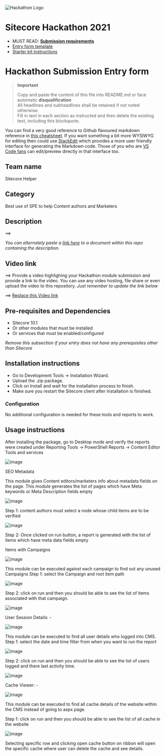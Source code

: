 ![Hackathon Logo](docs/images/hackathon.png?raw=true "Hackathon Logo")
# Sitecore Hackathon 2021

- MUST READ: **[Submission requirements](SUBMISSION_REQUIREMENTS.md)**
- [Entry form template](ENTRYFORM.md)
- [Starter kit instructions](STARTERKIT_INSTRUCTIONS.md)
  

# Hackathon Submission Entry form

> __Important__  
> 
> Copy and paste the content of this file into README.md or face automatic __disqualification__  
> All headlines and subheadlines shall be retained if not noted otherwise.  
> Fill in text in each section as instructed and then delete the existing text, including this blockquote.

You can find a very good reference to Github flavoured markdown reference in [this cheatsheet](https://github.com/adam-p/markdown-here/wiki/Markdown-Cheatsheet). If you want something a bit more WYSIWYG for editing then could use [StackEdit](https://stackedit.io/app) which provides a more user friendly interface for generating the Markdown code. Those of you who are [VS Code fans](https://code.visualstudio.com/docs/languages/markdown#_markdown-preview) can edit/preview directly in that interface too.

## Team name

Sitecore Helper

## Category
Best use of SPE to help Content authors and Marketers

## Description
⟹ 

_You can alternately paste a [link here](#docs) to a document within this repo containing the description._

## Video link
⟹ Provide a video highlighing your Hackathon module submission and provide a link to the video. You can use any video hosting, file share or even upload the video to this repository. _Just remember to update the link below_

⟹ [Replace this Video link](#video-link)



## Pre-requisites and Dependencies

- Sitecore 10.1
- Or other modules that must be installed
- Or services that must be enabled/configured

_Remove this subsection if your entry does not have any prerequisites other than Sitecore_

## Installation instructions
-	Go to Development Tools -> Installation Wizard.
-	Upload the .zip package.
-	Click on Install and wait for the installation process to finish.
-	Make sure you restart the Sitecore client after installation is finished.

### Configuration
No additional configuration is needed for these tools and reports to work.

## Usage instructions

After installing the package, go to Desktop mode and verify the reports were created under Reporting Tools -> PowerShell Reports -> Content Editor Tools and services

![image](https://user-images.githubusercontent.com/47169646/110219907-0f59fc00-7ee8-11eb-8382-482d6147e9e1.png)


SEO Metadata

This module gives Content editors/marketers info about metadata fields on the page. This module generates the list of pages which have Meta keywords or Meta Description  fields empty

![image](https://user-images.githubusercontent.com/47169646/110219436-3b27b280-7ee5-11eb-827d-517dfb3825dc.png)

Step 1: content authors must select a node whose child items are to be verified

![image](https://user-images.githubusercontent.com/47169646/110219450-585c8100-7ee5-11eb-826a-65c0ead5d81e.png)

Step 2: Once clicked on run button, a report is generated with the list of items which have meta data fields empty

Items with Campaigns

![image](https://user-images.githubusercontent.com/47169646/110219918-1ed94500-7ee8-11eb-89bb-4d3d4b130b0b.png)



This module can be executed against each campaign to find out any unused Campaigns
Step 1: select the Campaign and root item path

![image](https://user-images.githubusercontent.com/47169646/110219491-8b067980-7ee5-11eb-98cc-ffe5e2bd667f.png)

Step 2: click on run and then you should be able to see the list of items associated with that campaign.

![image](https://user-images.githubusercontent.com/47169646/110219500-95287800-7ee5-11eb-8767-c78e44c08921.png)


User Session Details: -

![image](https://user-images.githubusercontent.com/47169646/110219971-842d3600-7ee8-11eb-8dc0-7a057e2c686d.png)

This module can be executed to find all user details who logged into CMS.
Step 1: select the date and time filter from when you want to run the report

![image](https://user-images.githubusercontent.com/47169646/110219983-960ed900-7ee8-11eb-8ecb-9f48abcf7a86.png)

Step 2: click on run and then you should be able to see the list of users logged and there last activity time.

![image](https://user-images.githubusercontent.com/47169646/110219988-a32bc800-7ee8-11eb-9d47-08a1da4cbf58.png)

Cache Viewer: -

![image](https://user-images.githubusercontent.com/47169646/110219994-af178a00-7ee8-11eb-97c5-3beff91061b4.png)

This module can be executed to find all cache details of the website within the CMS instead of going to aspx page.

Step 1: click on run and then you should be able to see the list of all cache in the website

![image](https://user-images.githubusercontent.com/47169646/110220002-bd65a600-7ee8-11eb-93c2-5cb557253c37.png)


Selecting specific row and clicking open cache button on ribbon will open the specific cache where user can delete the cache and see details.





